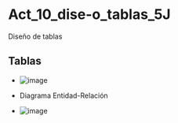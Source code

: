 # Act_10_dise-o_tablas_5J
Diseño de tablas
## Tablas
- ![image](https://github.com/user-attachments/assets/fa7bb541-57c3-4c10-a95c-44a08b99f650)

- Diagrama Entidad-Relación
- ![image](https://github.com/user-attachments/assets/d71d2d30-276f-42e0-bb25-eadb9601e3ad)



